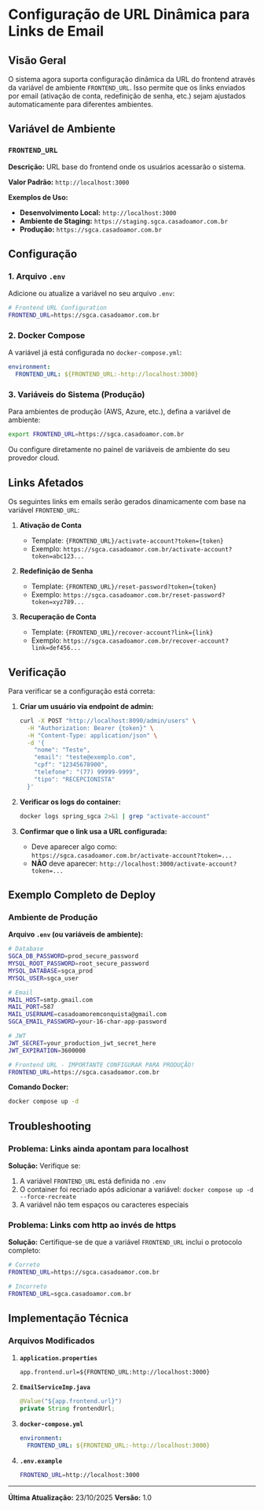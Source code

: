# Configuração de URL Dinâmica para Links de Email

## Visão Geral

O sistema agora suporta configuração dinâmica da URL do frontend através da variável de ambiente `FRONTEND_URL`. Isso permite que os links enviados por email (ativação de conta, redefinição de senha, etc.) sejam ajustados automaticamente para diferentes ambientes.

## Variável de Ambiente

### `FRONTEND_URL`

**Descrição:** URL base do frontend onde os usuários acessarão o sistema.

**Valor Padrão:** `http://localhost:3000`

**Exemplos de Uso:**

- **Desenvolvimento Local:** `http://localhost:3000`
- **Ambiente de Staging:** `https://staging.sgca.casadoamor.com.br`
- **Produção:** `https://sgca.casadoamor.com.br`

## Configuração

### 1. Arquivo `.env`

Adicione ou atualize a variável no seu arquivo `.env`:

```bash
# Frontend URL Configuration
FRONTEND_URL=https://sgca.casadoamor.com.br
```

### 2. Docker Compose

A variável já está configurada no `docker-compose.yml`:

```yaml
environment:
  FRONTEND_URL: ${FRONTEND_URL:-http://localhost:3000}
```

### 3. Variáveis do Sistema (Produção)

Para ambientes de produção (AWS, Azure, etc.), defina a variável de ambiente:

```bash
export FRONTEND_URL=https://sgca.casadoamor.com.br
```

Ou configure diretamente no painel de variáveis de ambiente do seu provedor cloud.

## Links Afetados

Os seguintes links em emails serão gerados dinamicamente com base na variável `FRONTEND_URL`:

1. **Ativação de Conta**
   - Template: `{FRONTEND_URL}/activate-account?token={token}`
   - Exemplo: `https://sgca.casadoamor.com.br/activate-account?token=abc123...`

2. **Redefinição de Senha**
   - Template: `{FRONTEND_URL}/reset-password?token={token}`
   - Exemplo: `https://sgca.casadoamor.com.br/reset-password?token=xyz789...`

3. **Recuperação de Conta**
   - Template: `{FRONTEND_URL}/recover-account?link={link}`
   - Exemplo: `https://sgca.casadoamor.com.br/recover-account?link=def456...`

## Verificação

Para verificar se a configuração está correta:

1. **Criar um usuário via endpoint de admin:**
   ```bash
   curl -X POST "http://localhost:8090/admin/users" \
     -H "Authorization: Bearer {token}" \
     -H "Content-Type: application/json" \
     -d '{
       "nome": "Teste",
       "email": "teste@exemplo.com",
       "cpf": "12345678900",
       "telefone": "(77) 99999-9999",
       "tipo": "RECEPCIONISTA"
     }'
   ```

2. **Verificar os logs do container:**
   ```bash
   docker logs spring_sgca 2>&1 | grep "activate-account"
   ```

3. **Confirmar que o link usa a URL configurada:**
   - Deve aparecer algo como: `https://sgca.casadoamor.com.br/activate-account?token=...`
   - **NÃO** deve aparecer: `http://localhost:3000/activate-account?token=...`

## Exemplo Completo de Deploy

### Ambiente de Produção

**Arquivo `.env` (ou variáveis de ambiente):**
```bash
# Database
SGCA_DB_PASSWORD=prod_secure_password
MYSQL_ROOT_PASSWORD=root_secure_password
MYSQL_DATABASE=sgca_prod
MYSQL_USER=sgca_user

# Email
MAIL_HOST=smtp.gmail.com
MAIL_PORT=587
MAIL_USERNAME=casadoamoremconquista@gmail.com
SGCA_EMAIL_PASSWORD=your-16-char-app-password

# JWT
JWT_SECRET=your_production_jwt_secret_here
JWT_EXPIRATION=3600000

# Frontend URL - IMPORTANTE CONFIGURAR PARA PRODUÇÃO!
FRONTEND_URL=https://sgca.casadoamor.com.br
```

**Comando Docker:**
```bash
docker compose up -d
```

## Troubleshooting

### Problema: Links ainda apontam para localhost

**Solução:** Verifique se:
1. A variável `FRONTEND_URL` está definida no `.env`
2. O container foi recriado após adicionar a variável: `docker compose up -d --force-recreate`
3. A variável não tem espaços ou caracteres especiais

### Problema: Links com http ao invés de https

**Solução:** Certifique-se de que a variável `FRONTEND_URL` inclui o protocolo completo:
```bash
# Correto
FRONTEND_URL=https://sgca.casadoamor.com.br

# Incorreto
FRONTEND_URL=sgca.casadoamor.com.br
```

## Implementação Técnica

### Arquivos Modificados

1. **`application.properties`**
   ```properties
   app.frontend.url=${FRONTEND_URL:http://localhost:3000}
   ```

2. **`EmailServiceImp.java`**
   ```java
   @Value("${app.frontend.url}")
   private String frontendUrl;
   ```

3. **`docker-compose.yml`**
   ```yaml
   environment:
     FRONTEND_URL: ${FRONTEND_URL:-http://localhost:3000}
   ```

4. **`.env.example`**
   ```bash
   FRONTEND_URL=http://localhost:3000
   ```

---

**Última Atualização:** 23/10/2025
**Versão:** 1.0

